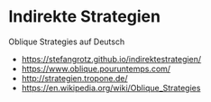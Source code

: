 # Indirekte Strategien
Oblique Strategies auf Deutsch
* https://stefangrotz.github.io/indirektestrategien/
* https://www.oblique.pouruntemps.com/
* http://strategien.tropone.de/
* https://en.wikipedia.org/wiki/Oblique_Strategies

